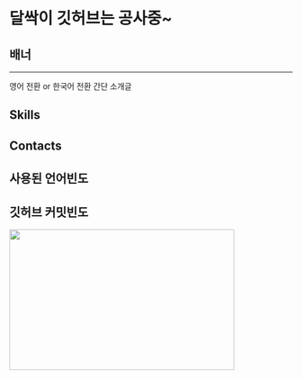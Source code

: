 # 달싹이 깃허브는 공사중~
## 배너
---
영어 전환 or 한국어 전환
간단 소개글
## Skills
## Contacts
## 사용된 언어빈도
## 깃허브 커밋빈도
<a href="https://github.com/devxb/gitanimals">
<img
  src="https://render.gitanimals.org/farms/j1sung"
  width="400"
  height="250"
/>
</a>
